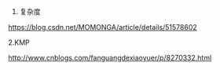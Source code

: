     
1. 复杂度

https://blog.csdn.net/MOMONGA/article/details/51578602

2.KMP

http://www.cnblogs.com/fanguangdexiaoyuer/p/8270332.html

